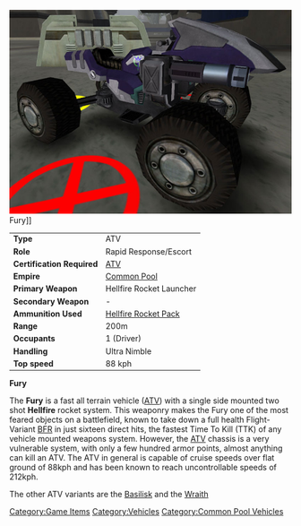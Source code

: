 ![](images/Fury.jpg "fig:Fury.jpg") Fury\]\]

|                            |                                                         |
| -------------------------- | ------------------------------------------------------- |
| **Type**                   | ATV                                                     |
| **Role**                   | Rapid Response/Escort                                   |
| **Certification Required** | [ATV](<ATV_(Certification)> "wikilink")                 |
| **Empire**                 | [Common Pool](Common_Pool "wikilink")                   |
| **Primary Weapon**         | Hellfire Rocket Launcher                                |
| **Secondary Weapon**       | \-                                                      |
| **Ammunition Used**        | [Hellfire Rocket Pack](Hellfire_Rocket_Pack "wikilink") |
| **Range**                  | 200m                                                    |
| **Occupants**              | 1 (Driver)                                              |
| **Handling**               | Ultra Nimble                                            |
| **Top speed**              | 88 kph                                                  |

**Fury**

The **Fury** is a fast all terrain vehicle ([ATV](ATV "wikilink")) with
a single side mounted two shot **Hellfire** rocket system. This weaponry
makes the Fury one of the most feared objects on a battlefield, known to
take down a full health Flight-Variant [BFR](BFR "wikilink") in just
sixteen direct hits, the fastest Time To Kill (TTK) of any vehicle
mounted weapons system. However, the [ATV](ATV "wikilink") chassis is a
very vulnerable system, with only a few hundred armor points, almost
anything can kill an ATV. The ATV in general is capable of cruise speeds
over flat ground of 88kph and has been known to reach uncontrollable
speeds of 212kph.

The other ATV variants are the [Basilisk](Basilisk "wikilink") and the
[Wraith](Wraith "wikilink")

[Category:Game Items](Category:Game_Items "wikilink")
[Category:Vehicles](Category:Vehicles "wikilink") [Category:Common Pool
Vehicles](Category:Common_Pool_Vehicles "wikilink")
